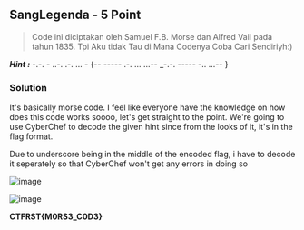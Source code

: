 ## SangLegenda - 5 Point
> Code ini diciptakan oleh Samuel F.B. Morse dan Alfred Vail pada tahun 1835. Tpi Aku tidak Tau di Mana Codenya Coba Cari Sendiriyh:)

_**Hint :**_ -.-. - ..-. .-. ... - {-- ----- .-. ... ...-- _-.-. ----- -.. ...-- }
### Solution
It's basically morse code. I feel like everyone have the knowledge on how does this code works soooo, let's get straight to the point. We're going to use CyberChef to decode the given hint since from the looks of it, it's in the flag format.

Due to underscore being in the middle of the encoded flag, i have to decode it seperately so that CyberChef won't get any errors in doing so

![image](https://github.com/user-attachments/assets/f25779bc-fcf5-4542-9ba5-8f6ad9cc617d)

![image](https://github.com/user-attachments/assets/3dce8d1b-239b-475b-b4d9-68a0969bf7ee)

**CTFRST{M0RS3_C0D3}**
